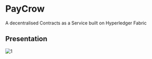 
# PayCrow

A decentralised Contracts as a Service built on Hyperledger Fabric


## Presentation

![1](https://github.com/vinaysingh8866/EscrowBazzar/blob/master/presentation/PayCrow1.png?raw=true)


